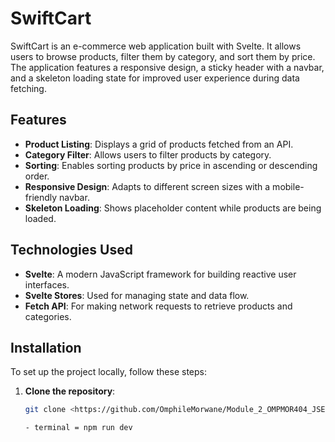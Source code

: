 # SwiftCart

SwiftCart is an e-commerce web application built with Svelte. It allows users to browse products, filter them by category, and sort them by price. The application features a responsive design, a sticky header with a navbar, and a skeleton loading state for improved user experience during data fetching.

## Features

- **Product Listing**: Displays a grid of products fetched from an API.
- **Category Filter**: Allows users to filter products by category.
- **Sorting**: Enables sorting products by price in ascending or descending order.
- **Responsive Design**: Adapts to different screen sizes with a mobile-friendly navbar.
- **Skeleton Loading**: Shows placeholder content while products are being loaded.

## Technologies Used

- **Svelte**: A modern JavaScript framework for building reactive user interfaces.
- **Svelte Stores**: Used for managing state and data flow.
- **Fetch API**: For making network requests to retrieve products and categories.

## Installation

To set up the project locally, follow these steps:

1. **Clone the repository**:
   ```bash
   git clone <https://github.com/OmphileMorwane/Module_2_OMPMOR404_JSE2407_GroupB_Omphile-Morwane_JSF02.git>

   - terminal = npm run dev
